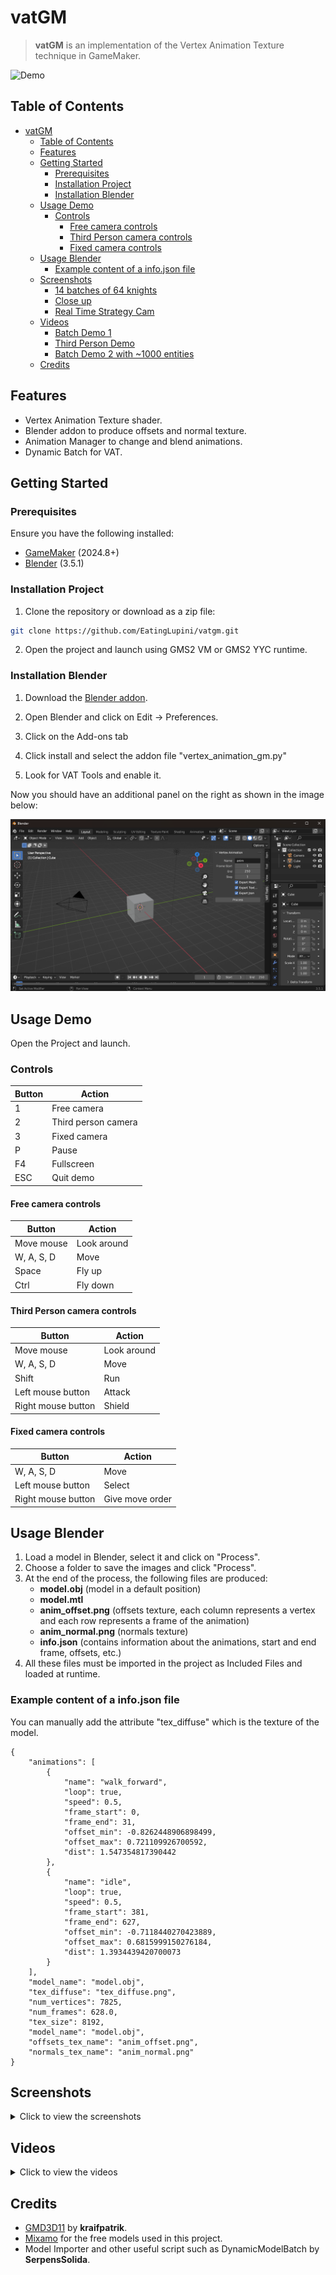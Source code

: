 # vatGM

> **vatGM** is an implementation of the Vertex Animation Texture technique in GameMaker.

![Demo](screenshots/video_demo1.webp)

## Table of Contents
- [vatGM](#vatgm)
  - [Table of Contents](#table-of-contents)
  - [Features](#features)
  - [Getting Started](#getting-started)
    - [Prerequisites](#prerequisites)
    - [Installation Project](#installation-project)
    - [Installation Blender](#installation-blender)
  - [Usage Demo](#usage-demo)
    - [Controls](#controls)
      - [Free camera controls](#free-camera-controls)
      - [Third Person camera controls](#third-person-camera-controls)
      - [Fixed camera controls](#fixed-camera-controls)
  - [Usage Blender](#usage-blender)
    - [Example content of a info.json file](#example-content-of-a-infojson-file)
  - [Screenshots](#screenshots)
    - [14 batches of 64 knights](#14-batches-of-64-knights)
    - [Close up](#close-up)
    - [Real Time Strategy Cam](#real-time-strategy-cam)
  - [Videos](#videos)
    - [Batch Demo 1](#batch-demo-1)
    - [Third Person Demo](#third-person-demo)
    - [Batch Demo 2 with ~1000 entities](#batch-demo-2-with-1000-entities)
  - [Credits](#credits)

## Features
* Vertex Animation Texture shader.
* Blender addon to produce offsets and normal texture.
* Animation Manager to change and blend animations.
* Dynamic Batch for VAT.

## Getting Started

### Prerequisites
Ensure you have the following installed:
- [GameMaker](https://gamemaker.io/en) (2024.8+)
- [Blender](https://www.blender.org/) (3.5.1)

### Installation Project
1. Clone the repository or download as a zip file:
```bash
git clone https://github.com/EatingLupini/vatgm.git
```

2. Open the project and launch using GMS2 VM or GMS2 YYC runtime.

### Installation Blender
1. Download the [Blender addon](blender_addon/vertex_animation_gm.py).

2. Open Blender and click on Edit -> Preferences.

3. Click on the Add-ons tab

4. Click install and select the addon file "vertex_animation_gm.py"

5. Look for VAT Tools and enable it.

Now you should have an additional panel on the right as shown in the image below:

![Main Panel](screenshots/screen_blender1.png)


## Usage Demo
Open the Project and launch.


### Controls

| **Button** |      **Action**     |
|------------|---------------------|
| 1          | Free camera         |
| 2          | Third person camera |
| 3          | Fixed camera        |
| P          | Pause               |
| F4         | Fullscreen          |
| ESC        | Quit demo           |

#### Free camera controls
| **Button** |  **Action** |
|------------|-------------|
| Move mouse | Look around |
| W, A, S, D | Move        |
| Space      | Fly up      |
| Ctrl       | Fly down    |

#### Third Person camera controls
|     **Button**     |  **Action** |
|--------------------|-------------|
| Move mouse         | Look around |
| W, A, S, D         | Move        |
| Shift              | Run         |
| Left mouse button  | Attack      |
| Right mouse button | Shield      |

#### Fixed camera controls
|     **Button**     |    **Action**   |
|--------------------|-----------------|
| W, A, S, D         | Move            |
| Left mouse button  | Select          |
| Right mouse button | Give move order |

## Usage Blender
1. Load a model in Blender, select it and click on "Process".
2. Choose a folder to save the images and click "Process".
3. At the end of the process, the following files are produced:
    * **model.obj** (model in a default position)
    * **model.mtl**
    * **anim_offset.png** (offsets texture, each column represents a vertex and each row represents a frame of the animation)
    * **anim_normal.png** (normals texture)
    * **info.json** (contains information about the animations, start and end frame, offsets, etc.)
4. All these files must be imported in the project as Included Files and loaded at runtime.

### Example content of a info.json file
You can manually add the attribute "tex_diffuse" which is the texture of the model.
```
{
    "animations": [
        {
            "name": "walk_forward",
            "loop": true,
            "speed": 0.5,
            "frame_start": 0,
            "frame_end": 31,
            "offset_min": -0.8262448906898499,
            "offset_max": 0.721109926700592,
            "dist": 1.547354817390442
        },
        {
            "name": "idle",
            "loop": true,
            "speed": 0.5,
            "frame_start": 381,
            "frame_end": 627,
            "offset_min": -0.7118440270423889,
            "offset_max": 0.6815999150276184,
            "dist": 1.3934439420700073
        }
    ],
    "model_name": "model.obj",
    "tex_diffuse": "tex_diffuse.png",
    "num_vertices": 7825,
    "num_frames": 628.0,
    "tex_size": 8192,
    "model_name": "model.obj",
    "offsets_tex_name": "anim_offset.png",
    "normals_tex_name": "anim_normal.png"
}
```

## Screenshots

<details>
<summary>Click to view the screenshots</summary>

### 14 batches of 64 knights
![Screenshot 1](screenshots/screen_demo1.png)

### Close up
![Screenshot 2](screenshots/screen_demo2.png)

### Real Time Strategy Cam
![Screenshot 5](screenshots/screen_demo3.png)

</details>

## Videos

<details>
<summary>Click to view the videos</summary>

### Batch Demo 1
![Video 2](screenshots/video_demo2.webp)

### Third Person Demo
![Video 3](screenshots/video_demo3.webp)

### Batch Demo 2 with ~1000 entities
![Video 4](screenshots/video_demo4.webp)

</details>

## Credits
* [GMD3D11](https://github.com/blueburncz/GMD3D11) by **kraifpatrik**.
* [Mixamo](https://www.mixamo.com) for the free models used in this project.
* Model Importer and other useful script such as DynamicModelBatch by **SerpensSolida**.
